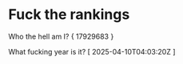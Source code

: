 # Fuck the rankings

Who the hell am I?
{ 17929683 }

What fucking year is it?
[ 2025-04-10T04:03:20Z ]
